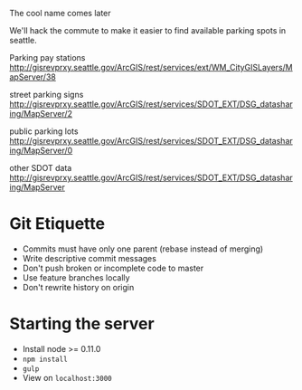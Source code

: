 The cool name comes later

We'll hack the commute to make it easier to find available parking spots in seattle.

Parking pay stations
http://gisrevprxy.seattle.gov/ArcGIS/rest/services/ext/WM_CityGISLayers/MapServer/38

street parking signs
http://gisrevprxy.seattle.gov/ArcGIS/rest/services/SDOT_EXT/DSG_datasharing/MapServer/2

public parking lots
http://gisrevprxy.seattle.gov/ArcGIS/rest/services/SDOT_EXT/DSG_datasharing/MapServer/0

other SDOT data
http://gisrevprxy.seattle.gov/ArcGIS/rest/services/SDOT_EXT/DSG_datasharing/MapServer

# Git Etiquette
+ Commits must have only one parent (rebase instead of merging)
+ Write descriptive commit messages
+ Don't push broken or incomplete code to master
+ Use feature branches locally
+ Don't rewrite history on origin

# Starting the server
+ Install node >= 0.11.0
+ `npm install`
+ `gulp`
+ View on `localhost:3000`

